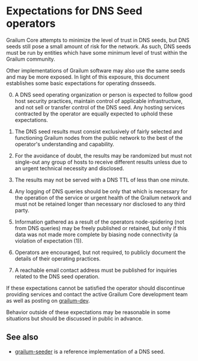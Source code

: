 Expectations for DNS Seed operators
====================================

Grailum Core attempts to minimize the level of trust in DNS seeds,
but DNS seeds still pose a small amount of risk for the network.
As such, DNS seeds must be run by entities which have some minimum
level of trust within the Grailum community.

Other implementations of Grailum software may also use the same
seeds and may be more exposed. In light of this exposure, this
document establishes some basic expectations for operating dnsseeds.

0. A DNS seed operating organization or person is expected to follow good
host security practices, maintain control of applicable infrastructure,
and not sell or transfer control of the DNS seed. Any hosting services
contracted by the operator are equally expected to uphold these expectations.

1. The DNS seed results must consist exclusively of fairly selected and
functioning Grailum nodes from the public network to the best of the
operator's understanding and capability.

2. For the avoidance of doubt, the results may be randomized but must not
single-out any group of hosts to receive different results unless due to an
urgent technical necessity and disclosed.

3. The results may not be served with a DNS TTL of less than one minute.

4. Any logging of DNS queries should be only that which is necessary
for the operation of the service or urgent health of the Grailum
network and must not be retained longer than necessary nor disclosed
to any third party.

5. Information gathered as a result of the operators node-spidering
(not from DNS queries) may be freely published or retained, but only
if this data was not made more complete by biasing node connectivity
(a violation of expectation (1)).

6. Operators are encouraged, but not required, to publicly document the
details of their operating practices.

7. A reachable email contact address must be published for inquiries
related to the DNS seed operation.

If these expectations cannot be satisfied the operator should
discontinue providing services and contact the active Grailum
Core development team as well as posting on
[grailum-dev](https://lists.linuxfoundation.org/mailman/listinfo/grailum-dev).

Behavior outside of these expectations may be reasonable in some
situations but should be discussed in public in advance.

See also
----------
- [grailum-seeder](https://github.com/sipa/grailum-seeder) is a reference implementation of a DNS seed.
